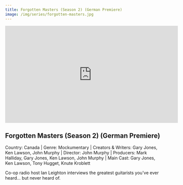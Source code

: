 ```yaml
---
title: Forgotten Masters (Season 2) (German Premiere)
image: /img/series/forgotten-masters.jpg
---
```

<iframe width="560" height="315" src="https://www.youtube.com/embed/lVLe8oZhorA" frameborder="0" allow="accelerometer; autoplay; encrypted-media; gyroscope; picture-in-picture" allowfullscreen></iframe>

## Forgotten Masters (Season 2) (German Premiere)
Country: Canada | Genre: Mockumentary | Creators & Writers: Gary Jones, Ken Lawson, John Murphy | Director: John Murphy | Producers: Mark Halliday, Gary Jones, Ken Lawson, John Murphy | Main Cast: Gary Jones, Ken Lawson, Tony Hugget, Knute Kroblett 

Co-op radio host Ian Leighton interviews the greatest guitarists you've ever heard... but never heard of.